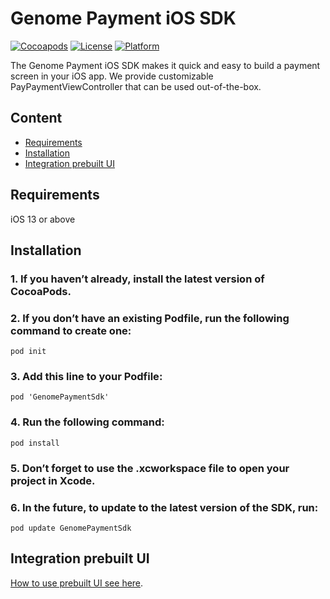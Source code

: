 # Genome Payment iOS SDK

[![Cocoapods](https://img.shields.io/cocoapods/v/GenomePaymentSdk?style=flat-square&cacheSeconds=60)](https://github.com/genome-eu/payment-sdk-ios/releases)
[![License](https://img.shields.io/cocoapods/l/GenomePaymentSdk?style=flat-square)](https://github.com/genome-eu/payment-sdk-ios/blob/master/LICENSE)
[![Platform](https://img.shields.io/cocoapods/p/GenomePaymentSdk?style=flat-square)](https://github.com/genome-eu/payment-sdk-ios)

The Genome Payment iOS SDK makes it quick and easy to build a payment screen in your iOS app.
We provide customizable PayPaymentViewController that can be used out-of-the-box.

## Content
* [Requirements](#requirements)
* [Installation](#installation)
* [Integration prebuilt UI](#integration-prebuilt-ui)


## Requirements
iOS 13 or above

## Installation

### 1. If you haven’t already, install the latest version of **CocoaPods**.

### 2. If you don’t have an existing **Podfile**, run the following command to create one:
```
pod init
```

### 3. Add this line to your **Podfile**:
```
pod 'GenomePaymentSdk'
```

### 4. Run the following command:
```
pod install
```

### 5. Don’t forget to use the **.xcworkspace** file to open your project in Xcode.

### 6. In the future, to update to the latest version of the SDK, run:
```
pod update GenomePaymentSdk
```

## Integration prebuilt UI
[How to use prebuilt UI see here](README/INTEGRATION.md).
